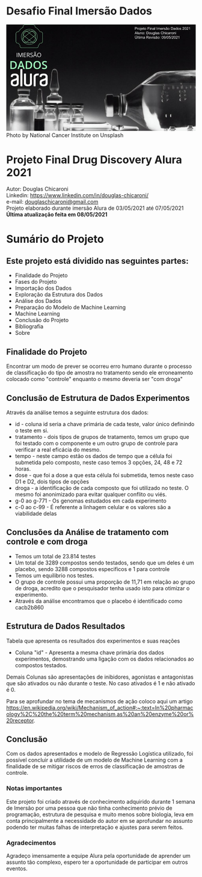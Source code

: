 
# Desafio Final Imersão Dados
![image](https://github.com/dougfc822/imersao-dados-desafio-final/blob/main/Header.jpg?raw=true)
Photo by National Cancer Institute on Unsplash
# Projeto Final Drug Discovery Alura 2021

Autor: Douglas Chicaroni<br>
Linkedin: https://www.linkedin.com/in/douglas-chicaroni/<br>
e-mail: douglaschicaroni@gmail.com<br>
Projeto elaborado durante imersão Alura de 03/05/2021 até 07/05/2021<br>
**Última atualização feita em 08/05/2021**

# Sumário do Projeto
## Este projeto está dividido nas seguintes partes:
* Finalidade do Projeto
* Fases do Projeto
* Importação dos Dados
* Exploração da Estrutura dos Dados
* Análise dos Dados
* Preparação do Modelo de Machine Learning
* Machine Learning
* Conclusão do Projeto
* Bibliografia
* Sobre

## Finalidade do Projeto
Encontrar um modo de prever se ocorreu erro humano durante o processo de classificação do tipo de amostra no tratamento sendo ele erroneamento colocado como "controle" enquanto o mesmo deveria ser "com droga"

## Conclusão de Estrutura de Dados Experimentos
Através da análise temos a seguinte estrutura dos dados:
* id - coluna id seria a chave primária de cada teste, valor único definindo o teste em si.
* tratamento - dois tipos de grupos de tratamento, temos um grupo que foi testado com o componente e um outro grupo de controle para verificar a real eficácia do mesmo.
* tempo - neste campo estão os dados de tempo que a célula foi submetida pelo composto, neste caso temos 3 opções, 24, 48 e 72 horas.
* dose - que foi a dose a que esta célula foi submetida, temos neste caso D1 e D2, dois tipos de opções
* droga - a identificação de cada composto que foi utilizado no teste. O mesmo foi anonimizado para evitar qualquer conflito ou viés.
* g-0 ao g-771 - Os genomas estudados em cada experimento
* c-0 ao c-99 - É referente a linhagem celular e os valores são a viabilidade delas

## Conclusões da Análise de tratamento com controle e com droga
* Temos um total de 23.814 testes
* Um total de 3289 compostos sendo testados, sendo que um deles é um placebo, sendo 3288 compostos especificos e 1 para controle
* Temos um equilibrio nos testes.
* O grupo de controle possui uma proporção de 11,71 em relação ao grupo de droga, acredito que o pesquisador tenha usado isto para otimizar o experimento.
* Através da análise encontramos que o placebo é identificado como cacb2b860

## Estrutura de Dados Resultados
Tabela que apresenta os resultados dos experimentos e suas reações
* Coluna "id" - Apresenta a mesma chave primária dos dados experimentos, demostrando uma ligação com os dados relacionados ao compostos testados.<br>

Demais Colunas são apresentações de inibidores, agonistas e antagonistas que são ativados ou não durante o teste. No caso ativados é 1 e não ativado é 0.

Para se aprofundar no tema de mecanismos de ação coloco aqui um artigo<br> https://en.wikipedia.org/wiki/Mechanism_of_action#:~:text=In%20pharmacology%2C%20the%20term%20mechanism,as%20an%20enzyme%20or%20receptor.

## Conclusão

Com os dados apresentados e modelo de Regressão Logística utilizado, foi possível concluir a utilidade de um modelo de Machine Learning com a finalidade de se mitigar riscos de erros de classificação de amostras de controle.

### Notas importantes
Este projeto foi criado através de conhecimento adquirido durante 1 semana de Imersão por uma pessoa que não tinha conhecimento prévio de programação, estrutura de pesquisa e muito menos sobre biologia, leva em conta principalmente a necessidade do autor em se aprofundar no assunto podendo ter muitas falhas de interpretação e ajustes para serem feitos.

### Agradecimentos
Agradeço imensamente a equipe Alura pela oportunidade de aprender um assunto tão complexo, espero ter a oportunidade de participar em outros eventos.
